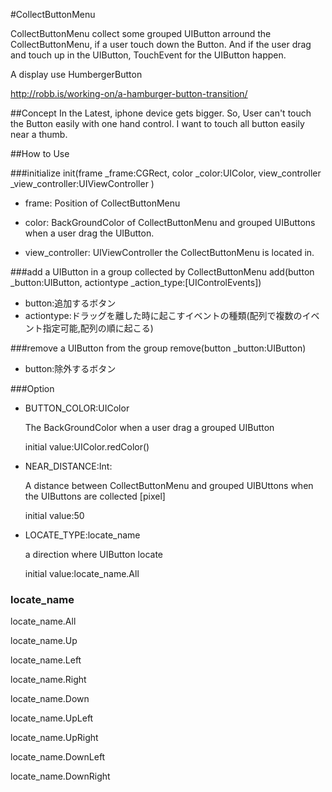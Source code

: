 #CollectButtonMenu

CollectButtonMenu collect some grouped UIButton arround the CollectButtonMenu, if a user touch down the Button.
And if the user drag and touch up in the UIButton, TouchEvent for the UIButton happen.

A display use HumbergerButton

http://robb.is/working-on/a-hamburger-button-transition/

##Concept
In the Latest, iphone device gets bigger.
So, User can't touch the Button easily with one hand control.
I want to touch all button easily near a thumb.

##How to Use

###initialize
init(frame _frame:CGRect, color _color:UIColor, view_controller _view_controller:UIViewController )

- frame: Position of CollectButtonMenu

- color: BackGroundColor of CollectButtonMenu and grouped UIButtons when a user drag the UIButton.

- view_controller: UIViewController the CollectButtonMenu is located in.

###add a UIButton in a group collected by CollectButtonMenu
add(button _button:UIButton, actiontype _action_type:[UIControlEvents])

- button:追加するボタン
- actiontype:ドラッグを離した時に起こすイベントの種類(配列で複数のイベント指定可能,配列の順に起こる)


###remove a UIButton from the group
remove(button _button:UIButton)

- button:除外するボタン

###Option

- BUTTON_COLOR:UIColor

  The BackGroundColor when a user drag a grouped UIButton

  initial value:UIColor.redColor()

- NEAR_DISTANCE:Int:

  A distance between CollectButtonMenu and grouped UIBUttons when the UIButtons are collected [pixel]

  initial value:50

- LOCATE_TYPE:locate_name
  
  a direction where UIButton locate

  initial value:locate_name.All
### locate_name
  locate_name.All
  
  locate_name.Up
  
  locate_name.Left
  
  locate_name.Right
  
  locate_name.Down
  
  locate_name.UpLeft
  
  locate_name.UpRight 
  
  locate_name.DownLeft
  
  locate_name.DownRight
